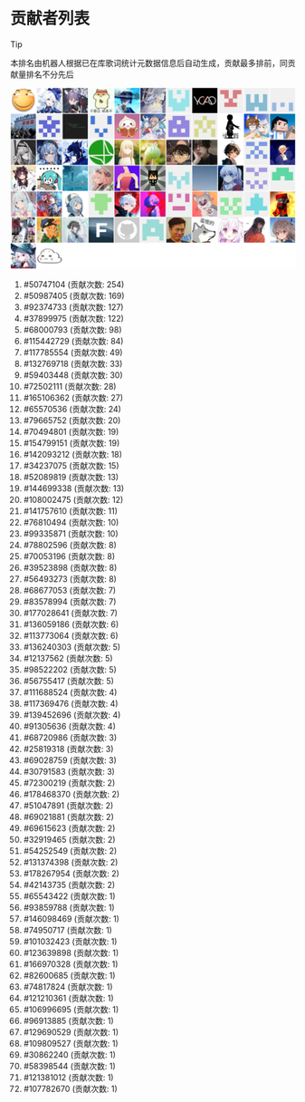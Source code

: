 # 贡献者列表

> [!TIP]
> 本排名由机器人根据已在库歌词统计元数据信息后自动生成，贡献最多排前，同贡献量排名不分先后

![贡献者头像画廊](./CONTRIBUTORS.svg)

1. #50747104 (贡献次数: 254)
2. #50987405 (贡献次数: 169)
3. #92374733 (贡献次数: 127)
4. #37899975 (贡献次数: 122)
5. #68000793 (贡献次数: 98)
6. #115442729 (贡献次数: 84)
7. #117785554 (贡献次数: 49)
8. #132769718 (贡献次数: 33)
9. #59403448 (贡献次数: 30)
10. #72502111 (贡献次数: 28)
11. #165106362 (贡献次数: 27)
12. #65570536 (贡献次数: 24)
13. #79665752 (贡献次数: 20)
14. #70494801 (贡献次数: 19)
15. #154799151 (贡献次数: 19)
16. #142093212 (贡献次数: 18)
17. #34237075 (贡献次数: 15)
18. #52089819 (贡献次数: 13)
19. #144699338 (贡献次数: 13)
20. #108002475 (贡献次数: 12)
21. #141757610 (贡献次数: 11)
22. #76810494 (贡献次数: 10)
23. #99335871 (贡献次数: 10)
24. #78802596 (贡献次数: 8)
25. #70053196 (贡献次数: 8)
26. #39523898 (贡献次数: 8)
27. #56493273 (贡献次数: 8)
28. #68677053 (贡献次数: 7)
29. #83578994 (贡献次数: 7)
30. #177028641 (贡献次数: 7)
31. #136059186 (贡献次数: 6)
32. #113773064 (贡献次数: 6)
33. #136240303 (贡献次数: 5)
34. #12137562 (贡献次数: 5)
35. #98522202 (贡献次数: 5)
36. #56755417 (贡献次数: 5)
37. #111688524 (贡献次数: 4)
38. #117369476 (贡献次数: 4)
39. #139452696 (贡献次数: 4)
40. #91305636 (贡献次数: 4)
41. #68720986 (贡献次数: 3)
42. #25819318 (贡献次数: 3)
43. #69028759 (贡献次数: 3)
44. #30791583 (贡献次数: 3)
45. #72300219 (贡献次数: 2)
46. #178468370 (贡献次数: 2)
47. #51047891 (贡献次数: 2)
48. #69021881 (贡献次数: 2)
49. #69615623 (贡献次数: 2)
50. #32919465 (贡献次数: 2)
51. #54252549 (贡献次数: 2)
52. #131374398 (贡献次数: 2)
53. #178267954 (贡献次数: 2)
54. #42143735 (贡献次数: 2)
55. #65543422 (贡献次数: 1)
56. #93859788 (贡献次数: 1)
57. #146098469 (贡献次数: 1)
58. #74950717 (贡献次数: 1)
59. #101032423 (贡献次数: 1)
60. #123639898 (贡献次数: 1)
61. #166970328 (贡献次数: 1)
62. #82600685 (贡献次数: 1)
63. #74817824 (贡献次数: 1)
64. #121210361 (贡献次数: 1)
65. #106996695 (贡献次数: 1)
66. #96913885 (贡献次数: 1)
67. #129690529 (贡献次数: 1)
68. #109809527 (贡献次数: 1)
69. #30862240 (贡献次数: 1)
70. #58398544 (贡献次数: 1)
71. #121381012 (贡献次数: 1)
72. #107782670 (贡献次数: 1)
